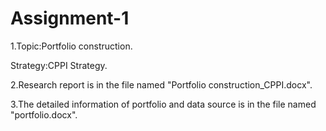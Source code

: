# Assignment-1
1.Topic:Portfolio construction.

  Strategy:CPPI Strategy.


2.Research report is in the file named "Portfolio construction_CPPI.docx".


3.The detailed information of portfolio and data source is in the file named "portfolio.docx".

